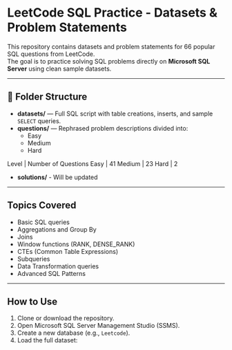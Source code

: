 #  LeetCode SQL Practice - Datasets & Problem Statements

This repository contains datasets and problem statements for 66 popular SQL questions from LeetCode.  
The goal is to practice solving SQL problems directly on **Microsoft SQL Server** using clean sample datasets.

---

## 📂 Folder Structure

- **datasets/** — Full SQL script with table creations, inserts, and sample `SELECT` queries.
- **questions/** — Rephrased problem descriptions divided into:
  - Easy
  - Medium
  - Hard
 
Level   | Number of Questions
Easy    | 41
Medium  | 23
Hard    | 2
- **solutions/** - Will be updated 

---

##  Topics Covered

- Basic SQL queries
- Aggregations and Group By
- Joins
- Window functions (RANK, DENSE_RANK)
- CTEs (Common Table Expressions)
- Subqueries
- Data Transformation queries
- Advanced SQL Patterns

---

##  How to Use

1. Clone or download the repository.
2. Open Microsoft SQL Server Management Studio (SSMS).
3. Create a new database (e.g., `Leetcode`).
4. Load the full dataset:


